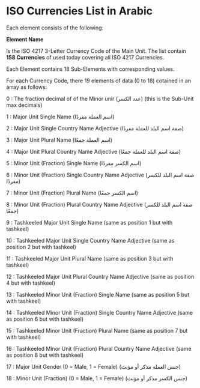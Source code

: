 ISO Currencies List in Arabic
=============================

Each element consists of the following:

**Element Name**

Is the ISO 4217 3-Letter Currency Code of the Main Unit. The list contain **158 Currencies** of used today covering all ISO 4217 Currencies.

Each Element contains 18 Sub-Elements with corresponding values.

For each Currency Code, there 19 elements of data (0 to 18) cotained in an array as follows:

 0 : The fraction decimal of of the Minor unir (عدد الكسر) (this is the Sub-Unit max decimals)
 
 1 : Major Unit Single Name (اسم العملة مفردًا)
 
 2 : Major Unit Single Country Name Adjective (صفة اسم البلد للعملة مفردًا)
 
 3 : Major Unit Plural Name (اسم العملة جمعًا)
 
 4 : Major Unit Plural Country Name Adjective (صفة اسم البلد للعملة جمعًا)
 
 5 : Minor Unit (Fraction) Single Name (اسم الكسر مفردًا)
 
 6 : Minor Unit (Fraction) Single Country Name Adjective (صفة اسم البلد للكسر مفردًا)
 
 7 : Minor Unit (Fraction) Plural Name (اسم الكسر جمعًا)
 
 8 : Minor Unit (Fraction) Plural Country Name Adjective (صفة اسم البلد للكسر جمعًا)
 
 9 : Tashkeeled Major Unit Single Name (same as position 1 but with tashkeel)
 
10 : Tashkeeled Major Unit Single Country Name Adjective (same as position 2 but with tashkeel)

11 : Tashkeeled Major Unit Plural Name (same as position 3 but with tashkeel)

12 : Tashkeeled Major Unit Plural Country Name Adjective (same as position 4 but with tashkeel)

13 : Tashkeeled Minor Unit (Fraction) Single Name (same as position 5 but with tashkeel)

14 : Tashkeeled Minor Unit (Fraction) Single Country Name Adjective (same as position 6 but with tashkeel)

15 : Tashkeeled Minor Unit (Fraction) Plural Name (same as position 7 but with tashkeel)

16 : Tashkeeled Minor Unit (Fraction) Plural Country Name Adjective (same as position 8 but with tashkeel)

17 : Major Unit Gender (0 = Male, 1 = Female) (جنس العملة مذكر أو مؤنث)

18 : Minor Unit (Fraction) (0 = Male, 1 = Female) (جنس الكسر مذكر أو مؤنث)
